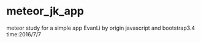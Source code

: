 # meteor_jk_app
meteor study for a simple app EvanLi
by origin javascript and bootstrap3.4
time:2016/7/7
